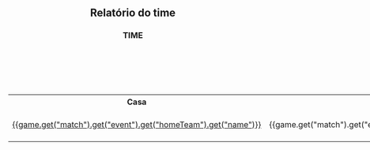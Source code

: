 <h2 style="text-align: center;">Relatório do time</h3>

<h3 style="text-align: center;"> TIME</h3>

<div style="text-align: center; display: grid; grid-template-columns: 1fr;">
  <div>
    <table>
        <h5>ÚLTIMOS JOGOS</h5>
        <th>
        Casa
        </th>
        <th>
        Fora
        </th>
        <th>
        Placar
        </th>
        <th>
        Data
        </th>
        <th>
        Estádio
        </th>
        {% for game in new_events %}<tr>
            <td><a href="../games/{{game.get("match").get("event").get("id")}}.md">{{game.get("match").get("event").get("homeTeam").get("name")}}</a>
            </td>
            <td>{{game.get("match").get("event").get("awayTeam").get("name")}}
            </td>
            <td>{{game.get("match").get("event").get("homeScore").get("display")}} x {{game.get("match").get("event").get("awayScore").get("display")}}
            </td>
            <td>{{game.get("match").get("event").get("startTimestamp") | format_date }}
            </td>
            </td>
            <td>{{game.get("match").get("event").get("venue").get("stadium").get("name")}}
            </td>
        </tr>{% endfor %}
        </table>
</div>
